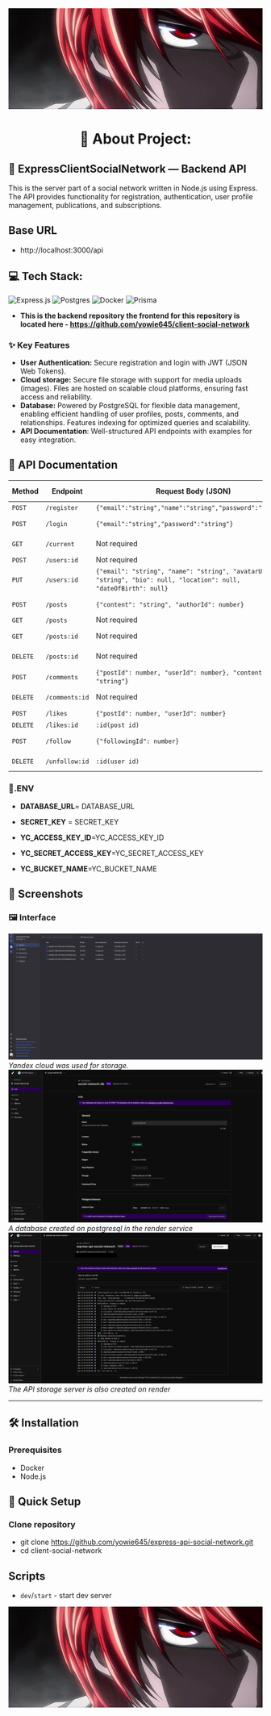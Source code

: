<img src="screenshots/prev.jpg" width="100%" height="200px" alt="Preview">

<h1 align="center">💫 About Project:</h1>

## 🧸 ExpressClientSocialNetwork — Backend API

This is the server part of a social network written in Node.js using Express. The API provides functionality for registration, authentication, user profile management, publications, and subscriptions.

## Base URL

- http://localhost:3000/api

## 💻 Tech Stack:

![Express.js](https://img.shields.io/badge/express.js-%23404d59.svg?style=for-the-badge&logo=express&logoColor=%2361DAFB) ![Postgres](https://img.shields.io/badge/postgres-%23316192.svg?style=for-the-badge&logo=postgresql&logoColor=white) ![Docker](https://img.shields.io/badge/docker-%230db7ed.svg?style=for-the-badge&logo=docker&logoColor=white) ![Prisma](https://img.shields.io/badge/Prisma-3982CE?style=for-the-badge&logo=Prisma&logoColor=white)

- **This is the backend repository the frontend for this repository is located here - https://github.com/yowie645/client-social-network**

### ✨ Key Features

- **User Authentication:** Secure registration and login with JWT (JSON Web Tokens).
- **Cloud storage:** Secure file storage with support for media uploads (images). Files are hosted on scalable cloud platforms, ensuring fast access and reliability.
- **Database:** Powered by PostgreSQL for flexible data management, enabling efficient handling of user profiles, posts, comments, and relationships. Features indexing for optimized queries and scalability.
- **API Documentation**: Well-structured API endpoints with examples for easy integration.

## 📄 API Documentation

| Method   | Endpoint       | Request Body (JSON)                                                                                                | Description / Auth     |
| -------- | -------------- | ------------------------------------------------------------------------------------------------------------------ | ---------------------- |
| `POST`   | `/register`    | `{"email":"string","name":"string","password":"string"}`                                                           | Create user ❌         |
| `POST`   | `/login`       | `{"email":"string","password":"string"}`                                                                           | Authentication user ❌ |
| `GET`    | `/current`     | Not required                                                                                                       | Data current user ✅   |
| `POST`   | `/users:id`    | Not required                                                                                                       | Data User ✅           |
| `PUT`    | `/users:id`    | `{"email": "string", "name": "string", "avatarUrl": "string", "bio": null, "location": null, "dateOfBirth": null}` | Put data User ✅       |
| `POST`   | `/posts`       | `{"content": "string", "authorId": number}`                                                                        | Create posts ✅        |
| `GET`    | `/posts`       | Not required                                                                                                       | Get post ✅            |
| `GET`    | `/posts:id`    | Not required                                                                                                       | Get post by id ✅      |
| `DELETE` | `/posts:id`    | Not required                                                                                                       | Delete post by id ✅   |
| `POST`   | `/comments`    | `{"postId": number, "userId": number}, "content": "string"}`                                                       | Create comment ✅      |
| `DELETE` | `/comments:id` | Not required                                                                                                       | Delete comment ✅      |
| `POST`   | `/likes`       | `{"postId": number, "userId": number}`                                                                             | Create like ✅         |
| `DELETE` | `/likes:id`    | `:id(post id)`                                                                                                     | Delete like ✅         |
| `POST`   | `/follow`      | `{"followingId": number}`                                                                                          | Follow on user ✅      |
| `DELETE` | `/unfollow:id` | `:id(user id)`                                                                                                     | Unfollow on user ✅    |

### 🌈.ENV

- **DATABASE_URL**= DATABASE_URL

- **SECRET_KEY** = SECRET_KEY

- **YC_ACCESS_KEY_ID**=YC_ACCESS_KEY_ID

- **YC_SECRET_ACCESS_KEY**=YC_SECRET_ACCESS_KEY

- **YC_BUCKET_NAME**=YC_BUCKET_NAME

## 📸 Screenshots

### 🖼️ Interface

![1](screenshots/1.jpg)
_Yandex cloud was used for storage._
![2](screenshots/2.jpg)
_A database created on postgresql in the render service_
![3](screenshots/3.jpg)
_The API storage server is also created on render_

---

## 🛠️ Installation

### Prerequisites

- Docker
- Node.js

## 🪭 Quick Setup

### Clone repository

- git clone https://github.com/yowie645/express-api-social-network.git
- cd client-social-network

## Scripts

- `dev`/`start` - start dev server

<img src="screenshots/prev.jpg" width="100%" height="200px" alt="Preview">
